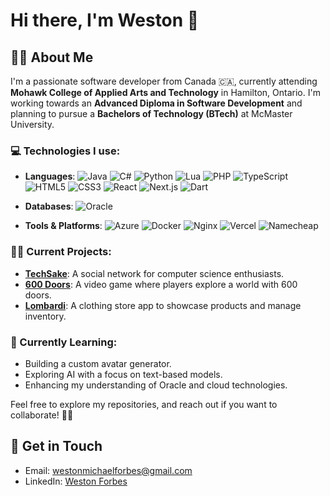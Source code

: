 # Hi there, I'm Weston 👋

## 👨‍💻 About Me
I'm a passionate software developer from Canada 🇨🇦, currently attending **Mohawk College of Applied Arts and Technology** in Hamilton, Ontario. I'm working towards an **Advanced Diploma in Software Development** and planning to pursue a **Bachelors of Technology (BTech)** at McMaster University.

### 💻 Technologies I use:

- **Languages**: 
  ![Java](https://img.shields.io/badge/-Java-black?logo=openjdk) 
  ![C#](https://img.shields.io/badge/-C%23-black?logo=cshrp) 
  ![Python](https://img.shields.io/badge/-Python-black?logo=python) 
  ![Lua](https://img.shields.io/badge/-Lua-black?logo=lua) 
  ![PHP](https://img.shields.io/badge/-PHP-black?logo=php) 
  ![TypeScript](https://img.shields.io/badge/-TypeScript-black?logo=typescript) 
  ![HTML5](https://img.shields.io/badge/-HTML5-black?logo=html5) 
  ![CSS3](https://img.shields.io/badge/-CSS3-black?logo=css3) 
  ![React](https://img.shields.io/badge/-React-black?logo=react) 
  ![Next.js](https://img.shields.io/badge/-Next.js-black?logo=next.js)
  ![Dart](https://img.shields.io/badge/-Dart-black?logo=dart)

- **Databases**: 
  ![Oracle](https://img.shields.io/badge/-Oracle-black?logo=oracle)

- **Tools & Platforms**:
  ![Azure](https://img.shields.io/badge/-Azure-black?logo=microsoft-azure) 
  ![Docker](https://img.shields.io/badge/-Docker-black?logo=docker) 
  ![Nginx](https://img.shields.io/badge/-Nginx-black?logo=nginx) 
  ![Vercel](https://img.shields.io/badge/-Vercel-black?logo=vercel) 
  ![Namecheap](https://img.shields.io/badge/-Namecheap-black?logo=namecheap)

### 🧑‍💻 Current Projects:
- **[TechSake](https://github.com/yourusername/techsake)**: A social network for computer science enthusiasts.
- **[600 Doors](https://github.com/yourusername/600doors)**: A video game where players explore a world with 600 doors.
- **[Lombardi](https://github.com/yourusername/lombardi)**: A clothing store app to showcase products and manage inventory.

### 🌱 Currently Learning:
- Building a custom avatar generator.
- Exploring AI with a focus on text-based models.
- Enhancing my understanding of Oracle and cloud technologies.

Feel free to explore my repositories, and reach out if you want to collaborate! 👨‍💻


## 📧 Get in Touch
- Email: westonmichaelforbes@gmail.com
- LinkedIn: [Weston Forbes](https://www.linkedin.com/in/westonforbes/)
